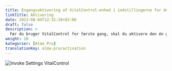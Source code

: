 ```yaml
---
title: Engangsaktivering af VitalControl-enhed i indstillingerne for den automatiske fodermaskine
linkTitle: Aktivering
date: 2023-08-04T12:32:28+02:00
draft: false
description: >
  Før du bruger VitalControl for første gang, skal du aktivere den én gang i indstillingerne for Alma Pro fodermaskinen.
weight: 10
kategorier: [Alma Pro]
translationKey: alma-pro/activation
---
```


![Invoke Settings VitalControl](../images/open-settings-vitalcontrol.png "Åbn indstillingsmenuen VitalControl")


